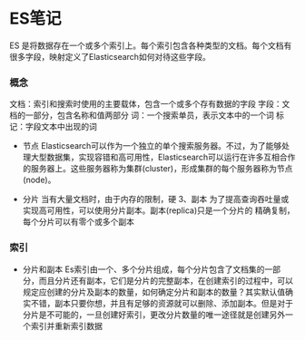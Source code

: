 # ES笔记

ES 是将数据存在一个或多个索引上。每个索引包含各种类型的文档。每个文档有很多字段，映射定义了Elasticsearch如何对待这些字段。

### 概念

 文档：索引和搜索时使用的主要载体，包含一个或多个存有数据的字段
 字段：文档的一部分，包含名称和值两部分
 词：一个搜索单员，表示文本中的一个词
 标记：字段文本中出现的词​	


- 节点
  Elasticsearch可以作为一个独立的单个搜索服务器。不过，为了能够处理大型数据集，实现容错和高可用性，Elasticsearch可以运行在许多互相合作的服务器上。这些服务器称为集群(cluster)，形成集群的每个服务器称为节点(node)。

- 分片
  当有大量文档时，由于内存的限制，硬
  3、副本
  为了提高查询吞吐量或实现高可用性，可以使用分片副本。副本(replica)只是一个分片的 精确复制，每个分片可以有零个或多个副本


### 索引


- 分片和副本
  Es索引由一个、多个分片组成，每个分片包含了文档集的一部分，而且分片还有副本，它们是分片的完整副本，在创建索引的过程中，可以规定应创建的分片及副本的数量，如何确定分片和副本的数量？其实默认值确实不错，副本只要你想，并且有足够的资源就可以删除、添加副本。但是对于分片是不可能的，一旦创建好索引，更改分片数量的唯一途径就是创建另外一个索引并重新索引数据




